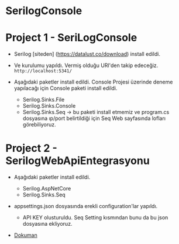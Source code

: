 # SerilogConsole

# Project 1 - SeriLogConsole
- Serilog [siteden] (https://datalust.co/download) install edildi.

- Ve kurulumu yapıldı. Vermiş olduğu URl'den takip edeceğiz. `http://localhost:5341/`

- Aşağıdaki paketler install edildi. Console Projesi üzerinde deneme yapılacağı için Console paketi install edildi.
  - Serilog.Sinks.File
  - Serilog.Sinks.Console
  - Serilog.Sinks.Seq  -> bu paketi install etmemiz ve program.cs dosyasına ıp/port belirtildiği için Seq Web sayfasında lofları görebiliyoruz.

# Project 2 - SerilogWebApiEntegrasyonu
- Aşağıdaki paketler install edildi.
	- Serilog.AspNetCore
	- Serilog.Sinks.Seq
- appsettings.json dosyasında erekli configuration'lar yapıldı.
	- API KEY olusturuldu. Seq Setting kısmından bunu da bu json dosyasına ekliyoruz.


- [Dokuman](https://github.com/serilog/serilog-aspnetcore)
